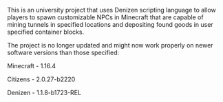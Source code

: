 This is an university project that uses Denizen scripting language to allow players to spawn customizable NPCs in Minecraft that are capable of mining tunnels in specified locations and depositing found goods in user specified container blocks.

The project is no longer updated and might now work properly on newer software versions than those specified:

Minecraft - 1.16.4

Citizens - 2.0.27-b2220

Denizen - 1.1.8-b1723-REL
